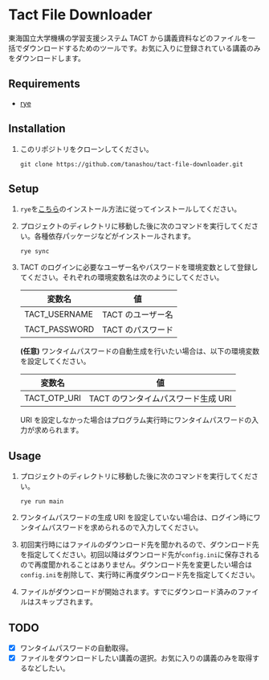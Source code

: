 # Tact File Downloader

東海国立大学機構の学習支援システム TACT から講義資料などのファイルを一括でダウンロードするためのツールです。お気に入りに登録されている講義のみをダウンロードします。

## Requirements

-   [rye](https://rye-up.com)

## Installation

1. このリポジトリをクローンしてください。
    ```
    git clone https://github.com/tanashou/tact-file-downloader.git
    ```

## Setup

1. `rye`を[こちら](https://rye-up.com/guide/installation/)のインストール方法に従ってインストールしてください。

1. プロジェクトのディレクトリに移動した後に次のコマンドを実行してください。各種依存パッケージなどがインストールされます。

    ```
    rye sync
    ```

1. TACT のログインに必要なユーザー名やパスワードを環境変数として登録してください。それぞれの環境変数名は次のようにしてください。

    | 変数名        | 値                |
    | ------------- | ----------------- |
    | TACT_USERNAME | TACT のユーザー名 |
    | TACT_PASSWORD | TACT のパスワード |

    **(任意)** ワンタイムパスワードの自動生成を行いたい場合は、以下の環境変数を設定してください。

    | 変数名       | 値                                                                                           |
    | ------------ | -------------------------------------------------------------------------------------------- |
    | TACT_OTP_URI | TACT のワンタイムパスワード生成 URI |

    URI を設定しなかった場合はプログラム実行時にワンタイムパスワードの入力が求められます。

## Usage

1. プロジェクトのディレクトリに移動した後に次のコマンドを実行してください。

    ```
    rye run main
    ```

1. ワンタイムパスワードの生成 URI を設定していない場合は、ログイン時にワンタイムパスワードを求められるので入力してください。

1. 初回実行時にはファイルのダウンロード先を聞かれるので、ダウンロード先を指定してください。初回以降はダウンロード先が`config.ini`に保存されるので再度聞かれることはありません。ダウンロード先を変更したい場合は`config.ini`を削除して、実行時に再度ダウンロード先を指定してください。

1. ファイルがダウンロードが開始されます。すでにダウンロード済みのファイルはスキップされます。

## TODO

-   [x] ワンタイムパスワードの自動取得。
-   [x] ファイルをダウンロードしたい講義の選択。お気に入りの講義のみを取得するなどしたい。
